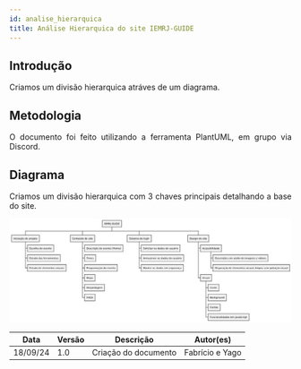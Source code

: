 ```yaml
---
id: analise_hierarquica
title: Análise Hierarquica do site IEMRJ-GUIDE
---
```



## Introdução

<p align = "justify">
Criamos um divisão hierarquica atráves de um diagrama.
</p>

## Metodologia 

<p align = "justify">
O documento foi feito utilizando a ferramenta PlantUML, em grupo via Discord.
</p>

## Diagrama


<p align = "justify">
Criamos um divisão hierarquica com 3 chaves principais detalhando a base do site.
</p>

![Divisão Hierarquica](../assets/analise_hierarquica.png)




| Data | Versão | Descrição | Autor(es) |
| -- | -- | -- | -- |
| 18/09/24 | 1.0 | Criação do documento | Fabrício e Yago | 